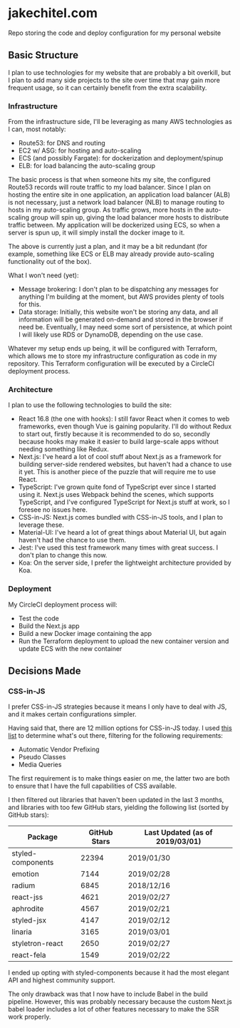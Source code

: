 # jakechitel.com

Repo storing the code and deploy configuration for my personal website

## Basic Structure

I plan to use technologies for my website that are probably a bit overkill, but I plan to add many side projects to the site over time that may gain more frequent usage, so it can certainly benefit from the extra scalability.

### Infrastructure

From the infrastructure side, I'll be leveraging as many AWS technologies as I can, most notably:

* Route53: for DNS and routing
* EC2 w/ ASG: for hosting and auto-scaling
* ECS (and possibly Fargate): for dockerization and deployment/spinup
* ELB: for load balancing the auto-scaling group

The basic process is that when someone hits my site, the configured Route53 records will route traffic to my load balancer. Since I plan on hosting the entire site in one application, an application load balancer (ALB) is not necessary, just a network load balancer (NLB) to manage routing to hosts in my auto-scaling group. As traffic grows, more hosts in the auto-scaling group will spin up, giving the load balancer more hosts to distribute traffic between. My application will be dockerized using ECS, so when a server is spun up, it will simply install the docker image to it.

The above is currently just a plan, and it may be a bit redundant (for example, something like ECS or ELB may already provide auto-scaling functionality out of the box).

What I won't need (yet):
* Message brokering: I don't plan to be dispatching any messages for anything I'm building at the moment, but AWS provides plenty of tools for this.
* Data storage: Initially, this website won't be storing any data, and all information will be generated on-demand and stored in the browser if need be. Eventually, I may need some sort of persistence, at which point I will likely use RDS or DynamoDB, depending on the use case.

Whatever my setup ends up being, it will be configured with Terraform, which allows me to store my infrastructure configuration as code in my repository. This Terraform configuration will be executed by a CircleCI deployment process.

### Architecture

I plan to use the following technologies to build the site:

* React 16.8 (the one with hooks): I still favor React when it comes to web frameworks, even though Vue is gaining popularity. I'll do without Redux to start out, firstly because it is recommended to do so, secondly because hooks may make it easier to build large-scale apps without needing something like Redux.
* Next.js: I've heard a lot of cool stuff about Next.js as a framework for building server-side rendered websites, but haven't had a chance to use it yet. This is another piece of the puzzle that will require me to use React.
* TypeScript: I've grown quite fond of TypeScript ever since I started using it. Next.js uses Webpack behind the scenes, which supports TypeScript, and I've configured TypeScript for Next.js stuff at work, so I foresee no issues here.
* CSS-in-JS: Next.js comes bundled with CSS-in-JS tools, and I plan to leverage these.
* Material-UI: I've heard a lot of great things about Material UI, but again haven't had the chance to use them.
* Jest: I've used this test framework many times with great success. I don't plan to change this now.
* Koa: On the server side, I prefer the lightweight architecture provided by Koa.

### Deployment

My CircleCI deployment process will:
* Test the code
* Build the Next.js app
* Build a new Docker image containing the app
* Run the Terraform deployment to upload the new container version and update ECS with the new container

## Decisions Made

### CSS-in-JS

I prefer CSS-in-JS strategies because it means I only have to deal with JS, and it makes certain configurations simpler.

Having said that, there are 12 million options for CSS-in-JS today. I used [this list](http://michelebertoli.github.io/css-in-js/) to determine what's out there, filtering for the following requirements:
* Automatic Vendor Prefixing
* Pseudo Classes
* Media Queries

The first requirement is to make things easier on me, the latter two are both to ensure that I have the full capabilities of CSS available.

I then filtered out libraries that haven't been updated in the last 3 months, and libraries with too few GitHub stars, yielding the following list (sorted by GitHub stars):

Package | GitHub Stars | Last Updated (as of 2019/03/01)
--|--|--
styled-components | 22394 | 2019/01/30
emotion | 7144 | 2019/02/28
radium | 6845 | 2018/12/16
react-jss | 4621 | 2019/02/27
aphrodite | 4567 | 2019/02/21
styled-jsx | 4147 | 2019/02/12
linaria | 3165 | 2019/03/01
styletron-react | 2650 | 2019/02/27
react-fela | 1549 | 2019/02/22

I ended up opting with styled-components because it had the most elegant API and highest community support.

The only drawback was that I now have to include Babel in the build pipeline. However, this was probably necessary because the custom Next.js babel loader includes a lot of other features necessary to make the SSR  work properly.
